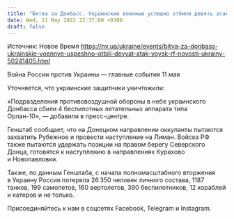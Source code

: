 ```yaml
---
title: "Битва за Донбасс. Украинские военные успешно отбили девять атак оккупантов — штаб ООС"
date: Wed, 11 May 2022 22:37:00 +0300
draft: false
---
```

Источник: Новое Время https://nv.ua/ukraine/events/bitva-za-donbass-ukrainskie-voennye-uspeshno-otbili-devyat-atak-voysk-rf-novosti-ukrainy-50241405.html


Война России против Украины — главные события 11 мая

Уточняется, что украинские защитники уничтожили:

«Подразделения противовоздушной обороны в небе украинского Донбасса сбили 4 беспилотных летательных аппарата типа Орлан-10», — добавили в пресс-центре.

Генштаб сообщает, что на Донецком направлении оккупанты пытаются захватить Рубежное и провести наступление на Лиман. Войска РФ также пытаются удержать позиции на правом берегу Северского Донца, готовятся к наступлению в направлениях Курахово и Новопавловки.

 Также, по данным Генштаба, с начала полномасштабного вторжения в Украину Россия потеряла 26 350 человек личного состава, 1187 танков, 199 самолетов, 160 вертолетов, 390 беспилотников, 12 кораблей и катеров и не только.

Присоединяйтесь к нам в соцсетях Facebook, Telegram и Instagram.
